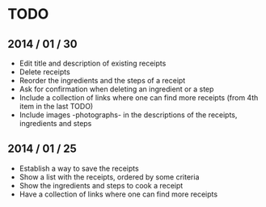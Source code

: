 TODO
====
2014 / 01 / 30
--------------
* Edit title and description of existing receipts
* Delete receipts
* Reorder the ingredients and the steps of a receipt
* Ask for confirmation when deleting an ingredient or a step
* Include a collection of links where one can find more receipts (from 4th item in the last TODO)
* Include images -photographs- in the descriptions of the receipts, ingredients and steps

2014 / 01 / 25
--------------
* Establish a way to save the receipts
* Show a list with the receipts, ordered by some criteria
* Show the ingredients and steps to cook a receipt
* Have a collection of links where one can find more receipts
